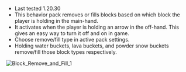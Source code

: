 - Last tested 1.20.30
- This behavior pack removes or fills blocks based on which block the player is holding in the main-hand.
- It activates when the player is holding an arrow in the off-hand. This gives an easy way to turn it off and on in game.
- Choose remove/fill type in active pack settings.
- Holding water buckets, lava buckets, and powder snow buckets remove/fill those block types respectively.

![Block_Remove_and_Fill_1](https://user-images.githubusercontent.com/99773087/206570024-27a4df4f-5729-446b-9745-d80e859c3ec8.png)
